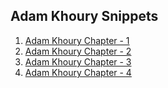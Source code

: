 ## Adam Khoury Snippets

1. [Adam Khoury Chapter - 1](adam-khoury-chapter-1/)
2. [Adam Khoury Chapter - 2](adam-khoury-chapter-2/)
3. [Adam Khoury Chapter - 3](adam-khoury-chapter-3/)
4. [Adam Khoury Chapter - 4](adam-khoury-chapter-4/)
